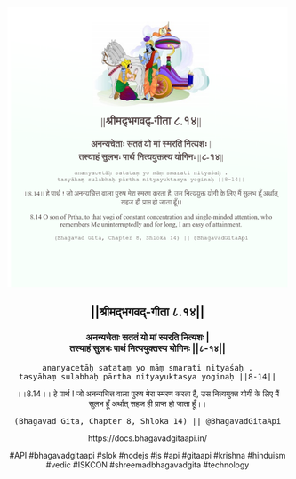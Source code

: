 <img src="../../asset/BG_8_14.png"/>
<center><h2>||श्रीमद्‍भगवद्‍-गीता ८.१४||</h2>
<h3>अनन्यचेताः सततं यो मां स्मरति नित्यशः |<br/>तस्याहं सुलभः पार्थ नित्ययुक्तस्य योगिनः ||८-१४||</h3>
<pre>ananyacetāḥ satataṃ yo māṃ smarati nityaśaḥ .<br/>tasyāhaṃ sulabhaḥ pārtha nityayuktasya yoginaḥ ||8-14||</pre>
<p>।।8.14।। हे पार्थ ! जो अनन्यचित्त वाला पुरुष मेरा स्मरण करता है, उस नित्ययुक्त योगी के लिए मैं सुलभ हूँ अर्थात् सहज ही प्राप्त हो जाता हूँ।।</p>
<pre>(Bhagavad Gita, Chapter 8, Shloka 14) || @BhagavadGitaApi</pre><p>https://docs.bhagavadgitaapi.in/</p><p>#API #bhagavadgitaapi #slok #nodejs #js #api #gitaapi #krishna #hinduism #vedic #ISKCON #shreemadbhagavadgita #technology</p></center>